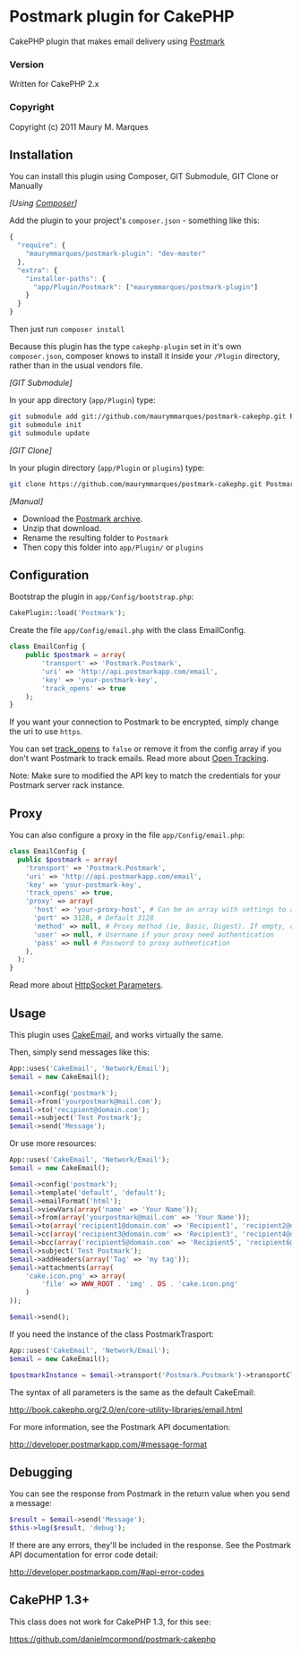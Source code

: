 # Postmark plugin for CakePHP

CakePHP plugin that makes email delivery using [Postmark](https://postmarkapp.com)

### Version

Written for CakePHP 2.x

### Copyright

Copyright (c) 2011 Maury M. Marques

## Installation

You can install this plugin using Composer, GIT Submodule, GIT Clone or Manually

_[Using [Composer](http://getcomposer.org/)]_

Add the plugin to your project's `composer.json` - something like this:

```javascript
{
  "require": {
    "maurymmarques/postmark-plugin": "dev-master"
  },
  "extra": {
    "installer-paths": {
      "app/Plugin/Postmark": ["maurymmarques/postmark-plugin"]
    }
  }
}
```
Then just run `composer install`

Because this plugin has the type `cakephp-plugin` set in it's own `composer.json`, composer knows to install it inside your `/Plugin` directory, rather than in the usual vendors file.

_[GIT Submodule]_

In your app directory (`app/Plugin`) type:

```bash
git submodule add git://github.com/maurymmarques/postmark-cakephp.git Plugin/Postmark
git submodule init
git submodule update
```

_[GIT Clone]_

In your plugin directory (`app/Plugin` or `plugins`) type:

```bash
git clone https://github.com/maurymmarques/postmark-cakephp.git Postmark
```

_[Manual]_

* Download the [Postmark archive](https://github.com/maurymmarques/postmark-cakephp/archive/master.zip).
* Unzip that download.
* Rename the resulting folder to `Postmark`
* Then copy this folder into `app/Plugin/` or `plugins`

## Configuration

Bootstrap the plugin in `app/Config/bootstrap.php`:

```php
CakePlugin::load('Postmark');
```

Create the file `app/Config/email.php` with the class EmailConfig.

```php
class EmailConfig {
	public $postmark = array(
		'transport' => 'Postmark.Postmark',
		'uri' => 'http://api.postmarkapp.com/email',
		'key' => 'your-postmark-key',
		'track_opens' => true
	);
}
```

If you want your connection to Postmark to be encrypted, simply change the uri to use `https`.

You can set [track_opens](http://developer.postmarkapp.com/developer-build.html#open-tracking) to `false` or remove it from the config array if you don't want Postmark to track emails.
Read more about [Open Tracking](http://blog.postmarkapp.com/post/87919491263/open-tracking-is-finally-here).

Note: Make sure to modified the API key to match the credentials for your Postmark server rack instance.

## Proxy

You can also configure a proxy in the file `app/Config/email.php`:

```php
class EmailConfig {
  public $postmark = array(
    'transport' => 'Postmark.Postmark',
    'uri' => 'http://api.postmarkapp.com/email',
    'key' => 'your-postmark-key',
    'track_opens' => true,
    'proxy' => array(
      'host' => 'your-proxy-host', # Can be an array with settings to authentication class
      'port' => 3128, # Default 3128
      'method' => null, # Proxy method (ie, Basic, Digest). If empty, disable proxy authentication
      'user' => null, # Username if your proxy need authentication
      'pass' => null # Password to proxy authentication
    ),
  );
}
```

Read more about [HttpSocket Parameters](https://api.cakephp.org/2.10/class-HttpSocket.html#_configProxy).

## Usage

This plugin uses [CakeEmail](http://book.cakephp.org/2.0/en/core-utility-libraries/email.html), and works virtually the same.

Then, simply send messages like this:

```php
App::uses('CakeEmail', 'Network/Email');
$email = new CakeEmail();

$email->config('postmark');
$email->from('yourpostmark@mail.com');
$email->to('recipient@domain.com');
$email->subject('Test Postmark');
$email->send('Message');
```

Or use more resources:

```php
App::uses('CakeEmail', 'Network/Email');
$email = new CakeEmail();

$email->config('postmark');
$email->template('default', 'default');
$email->emailFormat('html');
$email->viewVars(array('name' => 'Your Name'));
$email->from(array('yourpostmark@mail.com' => 'Your Name'));
$email->to(array('recipient1@domain.com' => 'Recipient1', 'recipient2@domain.com' => 'Recipient2'));
$email->cc(array('recipient3@domain.com' => 'Recipient3', 'recipient4@domain.com' => 'Recipient4'));
$email->bcc(array('recipient5@domain.com' => 'Recipient5', 'recipient6@domain.com' => 'Recipient6'));
$email->subject('Test Postmark');
$email->addHeaders(array('Tag' => 'my tag'));
$email->attachments(array(
    'cake.icon.png' => array(
        'file' => WWW_ROOT . 'img' . DS . 'cake.icon.png'
	)
));

$email->send();
```

If you need the instance of the class PostmarkTrasport:

```php
App::uses('CakeEmail', 'Network/Email');
$email = new CakeEmail();

$postmarkInstance = $email->transport('Postmark.Postmark')->transportClass();
```

The syntax of all parameters is the same as the default CakeEmail:

http://book.cakephp.org/2.0/en/core-utility-libraries/email.html

For more information, see the Postmark API documentation:

http://developer.postmarkapp.com/#message-format


## Debugging

You can see the response from Postmark in the return value when you send a message:

```php
$result = $email->send('Message');
$this->log($result, 'debug');
```

If there are any errors, they'll be included in the response. See the Postmark API documentation for error code detail:

http://developer.postmarkapp.com/#api-error-codes


## CakePHP 1.3+

This class does not work for CakePHP 1.3, for this see:

https://github.com/danielmcormond/postmark-cakephp
